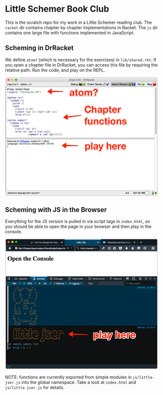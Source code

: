# Little Schemer Book Club

This is the scratch repo for my work in a Little Schemer reading club. The ```racket``` dir
contains chapter by chapter implementations in Racket. The ```js``` dir contains
one large file with functions implemented in JavaScript.

## Scheming in DrRacket

We define ```atom?``` (which is necessary for the exercises) in ```lib/shared.rkt```. If you open a chapter file in DrRacket, you can access this file by requiring the relative path. Run the code, and play on the REPL.

![DrRacket Screen](img/DrRacket.png)

## Scheming with JS in the Browser

Everything for the JS version is pulled in via script tags in ```index.html```, so you should be able to open the page in your browser and then play in the console.

![Browser Screen](img/Browser.png)

NOTE: functions are currently exported from simple modules in ```js/little-jser.js``` into the global namespace. Take a look at ```index.html``` and ```js/little-jser.js``` for details.
